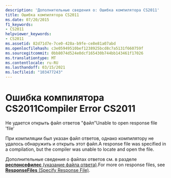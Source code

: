 ```yaml
---
description: 'Дополнительные сведения о: Ошибка компилятора CS2011'
title: Ошибка компилятора CS2011
ms.date: 07/20/2015
f1_keywords:
- CS2011
helpviewer_keywords:
- CS2011
ms.assetid: 82d71d7e-7ce0-428a-b9fe-ce8e81a07abd
ms.openlocfilehash: c3e05949510bef1238925bcd8c7a5131f660759f
ms.sourcegitcommit: 0bb8074d524e0dcf165430b744bb143461f17026
ms.translationtype: MT
ms.contentlocale: ru-RU
ms.lasthandoff: 03/15/2021
ms.locfileid: "103477243"
---
```

# <a name="compiler-error-cs2011"></a><span data-ttu-id="77338-103">Ошибка компилятора CS2011</span><span class="sxs-lookup"><span data-stu-id="77338-103">Compiler Error CS2011</span></span>

<span data-ttu-id="77338-104">Не удается открыть файл ответов "файл"</span><span class="sxs-lookup"><span data-stu-id="77338-104">Unable to open response file 'file'</span></span>  
  
 <span data-ttu-id="77338-105">При компиляции был указан файл ответов, однако компилятору не удалось обнаружить и открыть этот файл.</span><span class="sxs-lookup"><span data-stu-id="77338-105">A response file was specified in a compilation, but the compiler was unable to locate and open the file.</span></span>  
  
 <span data-ttu-id="77338-106">Дополнительные сведения о файлах ответов см. в разделе [ **респонсефилес** (указание файла ответа)](../language-reference/compiler-options/miscellaneous.md#responsefiles).</span><span class="sxs-lookup"><span data-stu-id="77338-106">For more on response files, see [**ResponseFiles** (Specify Response File)](../language-reference/compiler-options/miscellaneous.md#responsefiles).</span></span>

